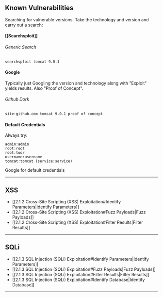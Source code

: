 ## Known Vulnerabilities
Searching for vulnerable versions. Take the technology and version and carry out a search:
#### [[Searchsploit]]
###### Generic Search
`searchsploit tomcat 9.0.1`
#### Google
Typically just Googling the version and technology along with "Exploit" yields results. Also "Proof of Concept".
###### Github Dork
`site:github.com tomcat 9.0.1 proof of concept`
#### Default Credentials
Always try:
```
admin:admin
root:root
root:toor
username:username
tomcat:tomcat (service:service)
```
Google for default credentials

---
## XSS
- [[2.1.2 Cross-Site Scripting (XSS) Exploitation#Identify Parameters|Identify Parameters]]
- [[2.1.2 Cross-Site Scripting (XSS) Exploitation#Fuzz Payloads|Fuzz Payloads]]
- [[2.1.2 Cross-Site Scripting (XSS) Exploitation#Filter Results|Filter Results]]

---

## SQLi
- [[2.1.3 SQL Injection (SQLi) Exploitation#Identify Parameters|Identify Parameters]]
- [[2.1.3 SQL Injection (SQLi) Exploitation#Fuzz Payloads|Fuzz Payloads]]
- [[2.1.3 SQL Injection (SQLi) Exploitation#Filter Results|Filter Results]]
- [[2.1.3 SQL Injection (SQLi) Exploitation#Identify Database|Identify Database]]

---
